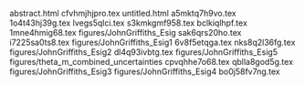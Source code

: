 abstract.html
cfvhmjhjpro.tex
untitled.html
a5mktq7h9vo.tex
1o4t43hj39g.tex
lvegs5qlci.tex
s3kmkgmf958.tex
bclkiqlhpf.tex
1mne4hmig68.tex
figures/JohnGriffiths_Esig
sak6qrs20ho.tex
i7225sa0ts8.tex
figures/JohnGriffiths_Esig1
6v8f5etqga.tex
nks8q2l36fg.tex
figures/JohnGriffiths_Esig2
dl4q93ivbtg.tex
figures/JohnGriffiths_Esig5
figures/theta_m_combined_uncertainties
cpvqhhe7o68.tex
qblla8god5g.tex
figures/JohnGriffiths_Esig3
figures/JohnGriffiths_Esig4
bo0j58fv7ng.tex